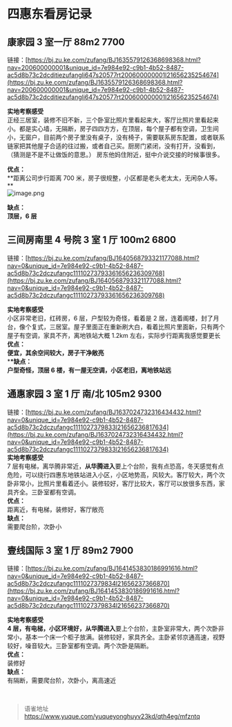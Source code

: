# 四惠东看房记录
## 康家园 3 室一厅 88m2 7700

链接：[https://bj.zu.ke.com/zufang/BJ1635579126368698368.html?nav=200600000001&unique_id=7e984e92-c9b1-4b52-8487-ac5d8b73c2dcditiezufangli647s20577rt200600000001l21656235254674](https://bj.zu.ke.com/zufang/BJ1635579126368698368.html?nav=200600000001&unique_id=7e984e92-c9b1-4b52-8487-ac5d8b73c2dcditiezufangli647s20577rt200600000001l21656235254674)

**实地考察感受**  
正经三居室，装修不旧不新，三个卧室比照片里看起来大，客厅比照片里看起来小。都是实心墙，无隔断，房子四四方方，在顶层，每个屋子都有空调，卫生间小，无窗户，目前两个房子里没有桌子，没有椅子，需要联系房东配置，或者联系链家把其他屋子合适的往过搬，或者自己买。厨房门紧闭，没有打开，没看到，（猜测是不是不让做饭的意思。） 房东他妈住附近，挺中介说交接的时候事很多。

**优点：**  
**距离公司步行距离 700 米，房子很规整，小区都是老头老太太，无闲杂人等。  
**  
![image.png](https://cdn.nlark.com/yuque/0/2022/png/1572912/1656235449510-f5837b20-1b49-44b5-abdf-bf9920bbff72.png#averageHue=%23dfe7ef&clientId=uc6b05fc5-9068-4&from=paste&height=314&id=u15383762&name=image.png&originHeight=628&originWidth=806&originalType=binary&ratio=1&rotation=0&showTitle=false&size=275035&status=done&style=none&taskId=u5a78459d-bf00-4fa2-87a2-e874a81c242&title=&width=403)

**缺点：**  
**顶层，6 层**

## 三间房南里 4 号院 **3 室 1 厅 100m2 6800**

链接：[https://bj.zu.ke.com/zufang/BJ1640568793321177088.html?nav=0&unique_id=7e984e92-c9b1-4b52-8487-ac5d8b73c2dczufangc11110273793361656236309768](https://bj.zu.ke.com/zufang/BJ1640568793321177088.html?nav=0&unique_id=7e984e92-c9b1-4b52-8487-ac5d8b73c2dczufangc11110273793361656236309768)

**实地考察感受**  
小区非常老旧，红砖房，6 层，户型较为奇怪，看着是 2 居，连着阁楼，封了月台，像个复式，三居室。屋子里面正在重新刷大白，看着比照片里面新，只有两个屋子有空调，家具不齐，离地铁站大概 1.2km 左右，实际步行距离我感觉要更长  
**优点：**  
**便宜，其余空间较大，房子干净敞亮**  
\***\*缺点：**  
**户型奇怪，顶层 6 楼，有一屋无空调，小区老旧，离地铁站远**

## 通惠家园 3 室 1 厅 南/北 105m2 9300

链接：[https://bj.zu.ke.com/zufang/BJ1637024732316434432.html?nav=0&unique_id=7e984e92-c9b1-4b52-8487-ac5d8b73c2dczufangc1111027379833l21656236817634](https://bj.zu.ke.com/zufang/BJ1637024732316434432.html?nav=0&unique_id=7e984e92-c9b1-4b52-8487-ac5d8b73c2dczufangc1111027379833l21656236817634)  
**实地考察感受**  
7 层有电梯，离华腾非常近，**从华腾进入**要上个台阶，我有点恐高，冬天感觉有点危险，可以绕行四惠东地铁站进入小区，小区地势高，风较大。客厅较大，两个次卧非常小，比照片里看着还小。装修较好，客厅比较大，客厅可以放很多东西，家具齐全。三卧室都有空调。  
**优点：**  
距离近，有电梯，装修好，客厅敞亮  
**缺点：**  
需要爬台阶，次卧小

## 壹线国际 3 室 1 厅 89m2 7900

链接：[https://bj.zu.ke.com/zufang/BJ1641453830186991616.html?nav=0&unique_id=7e984e92-c9b1-4b52-8487-ac5d8b73c2dczufangc1111027379834l21656237366870](https://bj.zu.ke.com/zufang/BJ1641453830186991616.html?nav=0&unique_id=7e984e92-c9b1-4b52-8487-ac5d8b73c2dczufangc1111027379834l21656237366870)

**实地考察感受**  
**4 层，有电梯，小区环境好，从华腾进入**要上个台阶，主卧室非常大，两个次卧非常小，基本一个床一个柜子放满。装修较好，家具齐全。主卧紧邻京通高速，视野较好，噪音较大。三卧室都有空调。两个次卧是隔断。  
**优点：**  
装修好  
**缺点：**  
有隔断，需要爬台阶，次卧小，离高速近

<br>
  
> 语雀地址 https://www.yuque.com/yuqueyonghuyv23kd/qth4eg/mfzntq